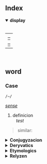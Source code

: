 ## Index

<details open>
  <summary> <b> display </b> </summary> <br>

<table>
  <td>
    <a href="##">–</a> <br>
    <a href="##">–</a>
  </td>
</table>

</details>


<br>


## word

### Case
`/–/`

*[sense]()*

1. definicion  
&ensp; *test*
> similar: [](#)

<details>
  <summary> <b> Conjugyzacion </b> </summary> <br>

| tense | participle |
| :---- | :--------- |
| present | – |
| past | – |
| perfect | – |

</details>

<details>
  <summary> <b> Deryvatics </b> </summary>

&emsp; [](#)  

</details>

<details>
  <summary> <b> Etymologics </b> </summary>

&emsp; – » 

</details>

<details>
  <summary> <b> Relyzen </b> </summary>

&emsp; [](#)  

</details>


<br>

